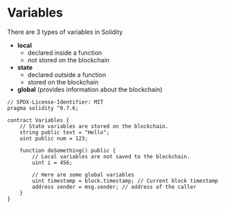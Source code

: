 # Variables  
There are 3 types of variables in Solidity
* **local**
	* declared inside a function
	* not stored on the blockchain
* **state**
	* declared outside a function
	* stored on the blockchain
* **global** (provides information about the blockchain)  

```
// SPDX-License-Identifier: MIT
pragma solidity ^0.7.6;

contract Variables {
	// State variables are stored on the blockchain.
	string public text = "Hello";
	uint public num = 123;

	function doSomething() public {
		// Local variables are not saved to the blockchain.
		uint i = 456;

		// Here are some global variables
		uint timestamp = block.timestamp; // Current block timestamp
		address sender = msg.sender; // address of the caller
	}
}
```